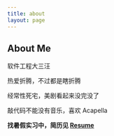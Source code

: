 ```yaml
---
title: about
layout: page
---
```


## About Me

软件工程大三汪

热爱折腾，不过都是瞎折腾

经常性死宅，美剧看起来没完没了

敲代码不能没有音乐，喜欢 Acapella

**找暑假实习中，简历见 [Resume](/resume)**
